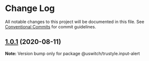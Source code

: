 # Change Log

All notable changes to this project will be documented in this file.
See [Conventional Commits](https://conventionalcommits.org) for commit guidelines.

## [1.0.1](https://github.com/uswitch/trustyle/compare/@uswitch/trustyle.input-alert@1.0.0...@uswitch/trustyle.input-alert@1.0.1) (2020-08-11)

**Note:** Version bump only for package @uswitch/trustyle.input-alert
